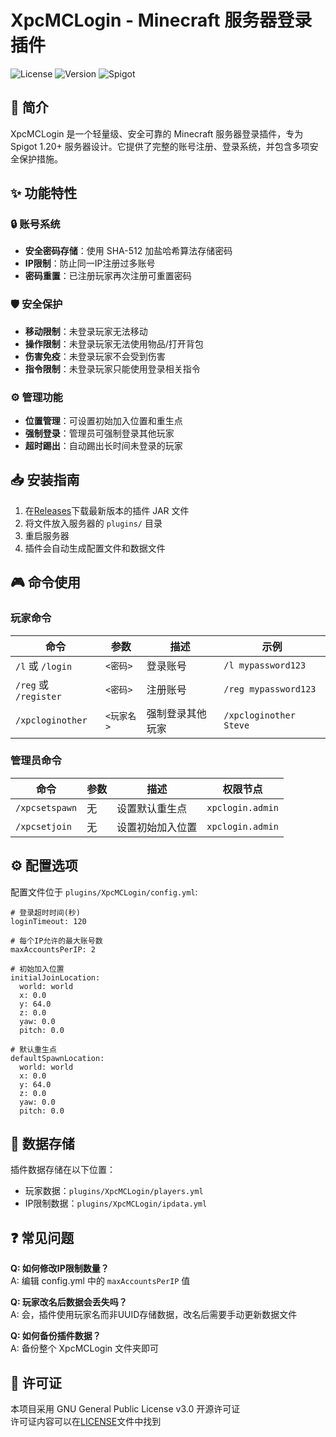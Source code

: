 # XpcMCLogin - Minecraft 服务器登录插件

![License](https://img.shields.io/badge/License-GPLv3-blue)
![Version](https://img.shields.io/badge/Version-1.0.0-green)
![Spigot](https://img.shields.io/badge/Spigot-1.20%2B-orange)

## 📖 简介

XpcMCLogin 是一个轻量级、安全可靠的 Minecraft 服务器登录插件，专为 Spigot 1.20+ 服务器设计。它提供了完整的账号注册、登录系统，并包含多项安全保护措施。

## ✨ 功能特性

### 🔒 账号系统
- **安全密码存储**：使用 SHA-512 加盐哈希算法存储密码
- **IP限制**：防止同一IP注册过多账号
- **密码重置**：已注册玩家再次注册可重置密码

### 🛡️ 安全保护
- **移动限制**：未登录玩家无法移动
- **操作限制**：未登录玩家无法使用物品/打开背包
- **伤害免疫**：未登录玩家不会受到伤害
- **指令限制**：未登录玩家只能使用登录相关指令

### ⚙️ 管理功能
- **位置管理**：可设置初始加入位置和重生点
- **强制登录**：管理员可强制登录其他玩家
- **超时踢出**：自动踢出长时间未登录的玩家

## 📥 安装指南

1. 在[Releases](https://github.com/wbq-8/XpcMCLogin/releases)下载最新版本的插件 JAR 文件
2. 将文件放入服务器的 `plugins/` 目录
3. 重启服务器
4. 插件会自动生成配置文件和数据文件

## 🎮 命令使用

### 玩家命令
| 命令 | 参数 | 描述 | 示例 |
|------|------|------|------|
| `/l` 或 `/login` | `<密码>` | 登录账号 | `/l mypassword123` |
| `/reg` 或 `/register` | `<密码>` | 注册账号 | `/reg mypassword123` |
| `/xpcloginother` | `<玩家名>` | 强制登录其他玩家 | `/xpcloginother Steve` |

### 管理员命令
| 命令 | 参数 | 描述 | 权限节点 |
|------|------|------|------|
| `/xpcsetspawn` | 无 | 设置默认重生点 | `xpclogin.admin` |
| `/xpcsetjoin` | 无 | 设置初始加入位置 | `xpclogin.admin` |

## ⚙️ 配置选项

配置文件位于 `plugins/XpcMCLogin/config.yml`:

```
# 登录超时时间(秒)
loginTimeout: 120

# 每个IP允许的最大账号数
maxAccountsPerIP: 2

# 初始加入位置
initialJoinLocation:
  world: world
  x: 0.0
  y: 64.0
  z: 0.0
  yaw: 0.0
  pitch: 0.0

# 默认重生点
defaultSpawnLocation:
  world: world
  x: 0.0
  y: 64.0
  z: 0.0
  yaw: 0.0
  pitch: 0.0
```

## 📂 数据存储

插件数据存储在以下位置：
- 玩家数据：`plugins/XpcMCLogin/players.yml`
- IP限制数据：`plugins/XpcMCLogin/ipdata.yml`

## ❓ 常见问题

**Q: 如何修改IP限制数量？**  
A: 编辑 config.yml 中的 `maxAccountsPerIP` 值

**Q: 玩家改名后数据会丢失吗？**  
A: 会，插件使用玩家名而非UUID存储数据，改名后需要手动更新数据文件

**Q: 如何备份插件数据？**  
A: 备份整个 XpcMCLogin 文件夹即可

## 📜 许可证

本项目采用 GNU General Public License v3.0 开源许可证  
许可证内容可以在[LICENSE](https://github.com/wbq-8/XpcMCLogin/blob/master/LICENSE)文件中找到
